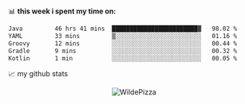 📊 **this week i spent my time on:**
<!--START_SECTION:waka-->

```txt
Java         46 hrs 41 mins  ████████████████████████▓   98.02 %
YAML         33 mins         ▒░░░░░░░░░░░░░░░░░░░░░░░░   01.16 %
Groovy       12 mins         ░░░░░░░░░░░░░░░░░░░░░░░░░   00.44 %
Gradle       9 mins          ░░░░░░░░░░░░░░░░░░░░░░░░░   00.32 %
Kotlin       1 min           ░░░░░░░░░░░░░░░░░░░░░░░░░   00.05 %
```

<!--END_SECTION:waka-->


📈 my github stats

<p align="center"> <img src="https://github-readme-stats.vercel.app/api?username=WildePizza&show_icons=true&theme=gotham" alt="WildePizza" />





